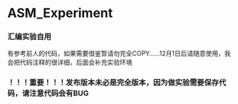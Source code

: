 # ASM_Experiment

### 汇编实验自用
有参考前人的代码，如果需要借鉴暂请勿完全COPY……12月1日后请随意使用，我会把代码注释的很详细，后面会补充实验环境


### ！！！重要！！！发布版本未必是完全版本，因为做实验需要保存代码，请注意代码会有BUG
